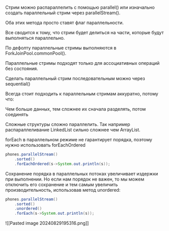 Стрим можно распараллелить с помощью parallel() или изначально создать параллельный стрим через parallelStream().

Оба этих метода просто ставят флаг параллельности.

Все сводится к тому, что стрим будет делиться на части, которые будут выполняться параллельно.

По дефолту параллельные стримы выполняются в ForkJoinPool.commonPool().

Параллельные стримы подходят только для ассоциативных операций без состояния.

Сделать параллельный стрим последовательным можно через sequential()

Всегда стоит подходить к параллельным стримам аккуратно, потому что:  

Чем больше данных, тем сложнее их сначала разделять, потом соединять  

Сложные структуры сложно параллелить. Так например распараллеливание LinkedList сильно сложнее чем ArrayList.  

forEach в параллельном режиме не гарантирует порядка, поэтому нужно использовать forEachOrdered

```java
phones.parallelStream()
    .sorted()
    .forEachOrdered(s->System.out.println(s));
```

Сохранение порядка в параллельных потоках увеличивает издержки при выполнении. Но если нам порядок не важен, то мы можем отключить его сохранение и тем самым увеличить производительность, использовав метод unordered:

```java
phones.parallelStream()
    .sorted()
    .unordered()
    .forEach(s->System.out.println(s));
```

![[Pasted image 20240829195316.png]]